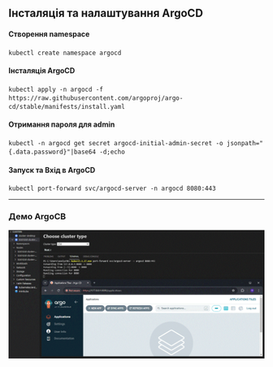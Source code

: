 ## Інсталяція та налаштування ArgoCD

#### Створення namespace
`kubectl create namespace argocd`
#### Інсталяція ArgoCD
`kubectl apply -n argocd -f https://raw.githubusercontent.com/argoproj/argo-cd/stable/manifests/install.yaml`
#### Отримання пароля для admin
`kubectl -n argocd get secret argocd-initial-admin-secret -o jsonpath="{.data.password}"|base64 -d;echo`
#### Запуск та Вхід в ArgoCD
`kubectl port-forward svc/argocd-server -n argocd 8080:443`

---
### Демо ArgoСВ
![Демо ArgoCD](https://github.com/Andy-Well/AsciiArtify/blob/07bd3445a3150e865ff7c98a1115b2b96862cf5c/doc/ArgoCD_install.GIF)
